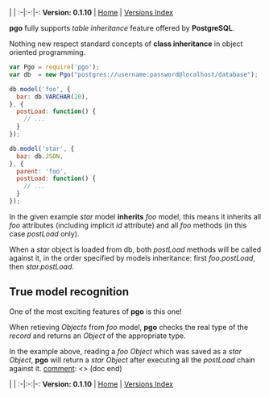 
 | |
:-|:-:|-:
__Version: 0.1.10__ | [Home](Home.md) | [Versions Index](https://bitbucket.org/cicci/node-postgres-orm/src/master/doc/Index.md)

[comment]: <> (doc begin)
__pgo__ fully supports _table inheritance_ feature offered by __PostgreSQL__.

Nothing new respect standard concepts of __class inheritance__ in object oriented programming.

```javascript
var Pgo = require('pgo');
var db  = new Pgo("postgres://username:password@localhost/database");

db.model('foo', {
  bar: db.VARCHAR(20),
}, {
  postLoad: function() {
    // ...
  }
});

db.model('star', {
  baz: db.JSON,
}, {
  parent: 'foo',
  postLoad: function() {
    // ...
  }
});
```

In the given example _star_ model __inherits__ _foo_ model, this means it inherits all _foo_
attributes (including implicit _id_ attribute) and all _foo_ methods (in this case _postLoad_
only).

When a _star_ object is loaded from db, both _postLoad_ methods will be called against it, in
the order specified by models inheritance: first _foo.postLoad_, then _star.postLoad_.

## True model recognition

One of the most exciting features of __pgo__ is this one!

When retieving _Objects_ from _foo_ model, __pgo__ checks the real type of the _record_ and returns an _Object_ of the appropriate type.

In the example above, reading a _foo Object_ which was saved as a _star Object_, __pgo__ will return a _star Object_ after executing all the _postLoad_ chain against it.
[comment]: <> (doc end)

 | |
:-|:-:|-:
__Version: 0.1.10__ | [Home](Home.md) | [Versions Index](https://bitbucket.org/cicci/node-postgres-orm/src/master/doc/Index.md)
